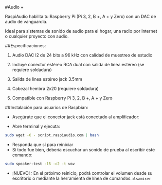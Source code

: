  <!--
---
name: RASPIAUDIO AUDIO+
class: board
type: audio
formfactor: phat
manufacturer: RASPIAUDIO
description: An I2S digital to analog audio converter
buy: https://raspiaudio.com
image: 'audioplus.png'
pincount: 40
eeprom: no
power:
  '1':
ground:
  '6':
  '9':
  '14':
  '20':
  '25':
  '30':
  '34':
  '39':
pin:
  '12':
    name: I2S
  '35':
    name: I2S
  '40':
    name: I2S
install:
  'devices':
  - 'i2s'
-->
#Audio +


RaspiAudio habilita tu Raspberry Pi (Pi 3, 2, B +, A + y Zero) con un DAC de audio de vanguardia.

Ideal para sistemas de sonido de audio para el hogar, una radio por Internet o cualquier proyecto con audio.

##Especificaciones:


1. Audio DAC I2 de 24 bits a 96 kHz con calidad de muestreo de estudio

2. Incluye conector estéreo RCA dual con salida de línea estéreo (se requiere soldadura)

3. Salida de línea estéreo jack 3.5mm

4. Cabezal hembra 2x20 (requiere soldadura)

5. Compatible con Raspberry Pi 3, 2, B +, A + y Zero

##Instalación para usuarios de Raspbian:

* Asegúrate que el conector jack está conectado al amplificador:

* Abre terminal y ejecuta:

```bash
sudo wget -O - script.raspiaudio.com | bash
```

* Responda que sí para reiniciar
* Si todo fue bien, debería escuchar un sonido de prueba al escribir este comando:

```bash
sudo speaker-test -l5 -c2 -t wav
```

* ¡NUEVO! : En el próximo reinicio, podrá controlar el volumen desde su escritorio o mediante la herramienta de línea de comandos `alsamixer`
